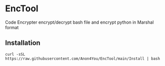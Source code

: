 # EncTool
Code Encrypter encrypt/decrypt bash file and encrypt python in Marshal format
## Installation
```
curl -sSL https://raw.githubusercontent.com/Anon4You/EncTool/main/Install | bash
```
